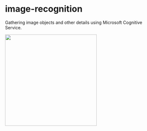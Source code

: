 # image-recognition

Gathering image objects and other details using Microsoft Cognitive Service.


<img height="300" src="https://raw.githubusercontent.com/TareqNewazShahriar/image-recognition/main/results/a%20room%20with%20a%20table%20chairs%20and%20a%20large%20window.jpg" />
